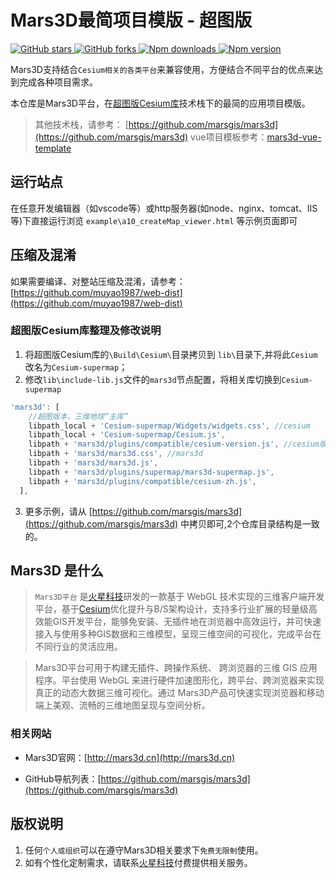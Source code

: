 # Mars3D最简项目模版 - 超图版

<p>
<a target="_black" href="https://github.com/marsgis/mars3d">
<img alt="GitHub stars" src="https://img.shields.io/github/stars/marsgis/mars3d?style=flat&logo=github">
</a>
<a target="_black" href="https://github.com/marsgis/mars3d">
<img alt="GitHub forks" src="https://img.shields.io/github/forks/marsgis/mars3d?style=flat&logo=github">
</a>
<a target="_black" href="https://www.npmjs.com/package/mars3d">
<img alt="Npm downloads" src="https://img.shields.io/npm/dt/mars3d?style=flat&logo=npm">
</a>
<a target="_black" href="https://www.npmjs.com/package/mars3d">
<img alt="Npm version" src="https://img.shields.io/npm/v/mars3d.svg?style=flat&logo=npm&label=version"/>
</a>
</p>

  Mars3D支持结合`Cesium相关的各类平台`来兼容使用，方便结合不同平台的优点来达到完成各种项目需求。
  
  本仓库是Mars3D平台，在[超图版Cesium库](http://support.supermap.com.cn:8090/webgl/index.html)技术栈下的最简的应用项目模版。

 > 其他技术栈，请参考： [https://github.com/marsgis/mars3d](https://github.com/marsgis/mars3d)
 > vue项目模板参考：[mars3d-vue-template](https://github.com/marsgis/mars3d-vue2-template/tree/master/mars3d-vue2-supermap)


 
## 运行站点
 在任意开发编辑器（如vscode等）或http服务器(如node、nginx、tomcat、IIS等)下直接运行浏览 `example\a10_createMap_viewer.html` 等示例页面即可
 


## 压缩及混淆
 如果需要编译、对整站压缩及混淆，请参考：[https://github.com/muyao1987/web-dist](https://github.com/muyao1987/web-dist)

 
 
### 超图版Cesium库整理及修改说明
1. 将超图版Cesium库的`\Build\Cesium\`目录拷贝到 `lib\`目录下,并将此`Cesium`改名为`Cesium-supermap`；
2. 修改`lib\include-lib.js`文件的`mars3d`节点配置，将相关库切换到`Cesium-supermap`
```js
'mars3d': [
    //超图版本，三维地球“主库” 
    libpath_local + 'Cesium-supermap/Widgets/widgets.css', //cesium  
    libpath_local + 'Cesium-supermap/Cesium.js',
    libpath + 'mars3d/plugins/compatible/cesium-version.js', //cesium版本兼容处理
    libpath + 'mars3d/mars3d.css', //mars3d
    libpath + 'mars3d/mars3d.js',
    libpath + 'mars3d/plugins/supermap/mars3d-supermap.js', 
    libpath + 'mars3d/plugins/compatible/cesium-zh.js',
  ],
``` 
3. 更多示例，请从 [https://github.com/marsgis/mars3d](https://github.com/marsgis/mars3d) 中拷贝即可,2个仓库目录结构是一致的。
 


## Mars3D 是什么 
>  `Mars3D平台` 是[火星科技](http://marsgis.cn/)研发的一款基于 WebGL 技术实现的三维客户端开发平台，基于[Cesium](https://cesium.com/cesiumjs/)优化提升与B/S架构设计，支持多行业扩展的轻量级高效能GIS开发平台，能够免安装、无插件地在浏览器中高效运行，并可快速接入与使用多种GIS数据和三维模型，呈现三维空间的可视化，完成平台在不同行业的灵活应用。

 > Mars3D平台可用于构建无插件、跨操作系统、 跨浏览器的三维 GIS 应用程序。平台使用 WebGL 来进行硬件加速图形化，跨平台、跨浏览器来实现真正的动态大数据三维可视化。通过 Mars3D产品可快速实现浏览器和移动端上美观、流畅的三维地图呈现与空间分析。

### 相关网站 
- Mars3D官网：[http://mars3d.cn](http://mars3d.cn)  

- GitHub导航列表：[https://github.com/marsgis/mars3d](https://github.com/marsgis/mars3d)


## 版权说明
1. 任何`个人或组织`可以在遵守Mars3D相关要求下`免费无限制`使用。
2. 如有个性化定制需求，请联系[火星科技](http://mars3d.cn)付费提供相关服务。
